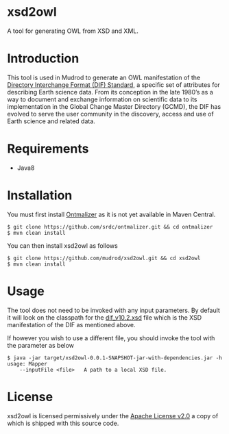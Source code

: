 # xsd2owl
A tool for generating OWL from XSD and XML.

# Introduction
This tool is used in Mudrod to generate an OWL manifestation of the 
[Directory Interchange Format (DIF) Standard](https://earthdata.nasa.gov/standards/directory-interchange-format-dif-standard), 
a specific set of attributes for describing Earth science data. 
From its conception in the late 1980’s as a way to document and exchange information on scientific data 
to its implementation in the Global Change Master Directory (GCMD), the DIF has evolved to serve the 
user community in the discovery, access and use of Earth science and related data.

# Requirements
 * Java8
 
# Installation
You must first install [Ontmalizer](https://github.com/srdc/ontmalizer.git) as it is not yet available in Maven Central.
```
$ git clone https://github.com/srdc/ontmalizer.git && cd ontmalizer
$ mvn clean install
```
You can then install xsd2owl as follows
```
$ git clone https://github.com/mudrod/xsd2owl.git && cd xsd2owl
$ mvn clean install
```

# Usage

The tool does not need to be invoked with any input parameters. By default it will
look on the classpath for the [dif_v10.2.xsd](https://github.com/mudrod/xsd2owl/blob/master/src/main/resources/dif_v10.2.xsd)
file which is the XSD manifestation of the DIF as mentioned above.

If however you wish to use a different file, you should invoke the tool with the parameter as below

```
$ java -jar target/xsd2owl-0.0.1-SNAPSHOT-jar-with-dependencies.jar -h
usage: Mapper
    --inputFile <file>   A path to a local XSD file.
```

# License
xsd2owl is licensed permissively under the [Apache License v2.0](https://www.apache.org/licenses/LICENSE-2.0) 
a copy of which is shipped with this source code.
